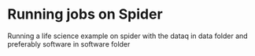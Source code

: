 # Running jobs on Spider

Running a life science example on spider with the dataq in data folder and preferably software in software folder 

